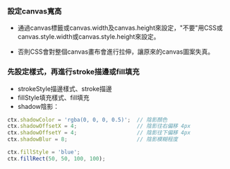 ### 設定canvas寬高

- 通過canvas標籤或canvas.width及canvas.height來設定，"不要"用CSS或canvas.style.width或canvas.style.height來設定。

- 否則CSS會對整個canvas畫布會進行拉伸，讓原來的canvas圖案失真。

### 先設定樣式，再進行stroke描邊或fill填充

- strokeStyle描邊樣式、stroke描邊
- fillStyle填充樣式、fill填充
- shadow陰影：

```javascript
ctx.shadowColor = 'rgba(0, 0, 0, 0.5)';  // 陰影顏色
ctx.shadowOffsetX = 4;                   // 陰影往右偏移 4px
ctx.shadowOffsetY = 4;                   // 陰影往下偏移 4px
ctx.shadowBlur = 8;                      // 陰影模糊程度

ctx.fillStyle = 'blue';
ctx.fillRect(50, 50, 100, 100);
```








